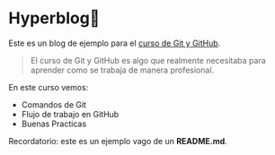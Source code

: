 # Hyperblog🤘
Este es un blog de ejemplo para el [curso de Git y GitHub](https://platzi.com/clases/git-github/ "curso de Git y GitHub").

>El curso de Git y GitHub es algo que realmente necesitaba para aprender como se trabaja de manera profesional.

En este curso vemos:
* Comandos de Git
* Flujo de trabajo en GitHub
* Buenas Practicas

Recordatorio: este es un ejemplo vago de un **README.md**.

